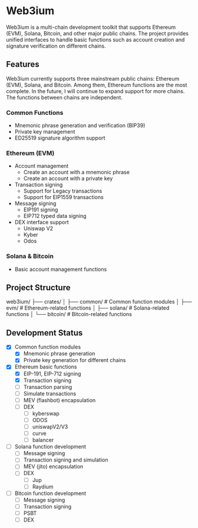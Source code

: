 # Web3ium

Web3ium is a multi-chain development toolkit that supports Ethereum (EVM), Solana, Bitcoin, and other major public chains. The project provides unified interfaces to handle basic functions such as account creation and signature verification on different chains.

## Features
Web3ium currently supports three mainstream public chains: Ethereum (EVM), Solana, and Bitcoin. Among them, Ethereum functions are the most complete. In the future, I will continue to expand support for more chains. The functions between chains are independent.

### Common Functions
- Mnemonic phrase generation and verification (BIP39)
- Private key management
- ED25519 signature algorithm support

### Ethereum (EVM)
- Account management
  - Create an account with a mnemonic phrase
  - Create an account with a private key
- Transaction signing
  - Support for Legacy transactions
  - Support for EIP1559 transactions
- Message signing
  - EIP191 signing
  - EIP712 typed data signing
- DEX interface support
  - Uniswap V2
  - Kyber
  - Odos

### Solana & Bitcoin
- Basic account management functions

## Project Structure
web3ium/
├── crates/
│ ├── common/ # Common function modules
│ ├── evm/ # Ethereum-related functions
│ ├── solana/ # Solana-related functions
│ └── bitcoin/ # Bitcoin-related functions

## Development Status

- [x] Common function modules
    - [x] Mnemonic phrase generation
    - [x] Private key generation for different chains
- [x] Ethereum basic functions
    - [x] EIP-191, EIP-712 signing
    - [x] Transaction signing
    - [ ] Transaction parsing
    - [ ] Simulate transactions
    - [ ] MEV (flashbot) encapsulation
    - [ ] DEX
        - [ ] kyberswap
        - [ ] ODOS
        - [ ] uniswapV2/V3
        - [ ] curve
        - [ ] balancer
- [ ] Solana function development
    - [ ] Message signing
    - [ ] Transaction signing and simulation
    - [ ] MEV (jito) encapsulation
    - [ ] DEX
        - [ ] Jup
        - [ ] Raydium
- [ ] Bitcoin function development
    - [ ] Message signing
    - [ ] Transaction signing
    - [ ] PSBT
    - [ ] DEX